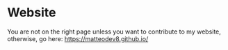 # Website
You are not on the right page unless you want to contribute to my website, otherwise, go here: https://matteodev8.github.io/

